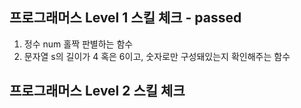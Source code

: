 ## 프로그래머스 Level 1 스킬 체크 - passed
  1. 정수 num 홀짝 판별하는 함수
  1. 문자열 s의 길이가 4 혹은 6이고, 숫자로만 구성돼있는지 확인해주는 함수 

## 프로그래머스 Level 2 스킬 체크 
